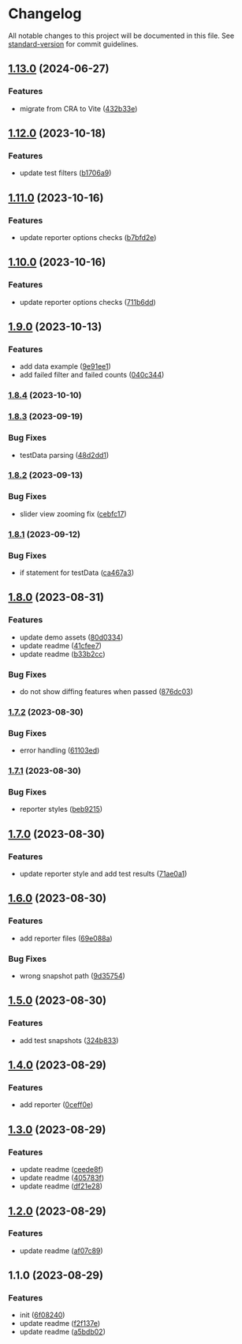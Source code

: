 # Changelog

All notable changes to this project will be documented in this file. See [standard-version](https://github.com/conventional-changelog/standard-version) for commit guidelines.

## [1.13.0](https://github.com/dreamshotrocks/cypress-lens/compare/v1.12.0...v1.13.0) (2024-06-27)


### Features

* migrate from CRA to Vite ([432b33e](https://github.com/dreamshotrocks/cypress-lens/commit/432b33e6b6958f6c2237c86f1c5d357745f2936d))

## [1.12.0](https://github.com/dreamshotrocks/cypress-lens/compare/v1.11.0...v1.12.0) (2023-10-18)


### Features

* update test filters ([b1706a9](https://github.com/dreamshotrocks/cypress-lens/commit/b1706a99c68523732a95b937c13b2865fb72f913))

## [1.11.0](https://github.com/dreamshotrocks/cypress-lens/compare/v1.10.0...v1.11.0) (2023-10-16)


### Features

* update reporter options checks ([b7bfd2e](https://github.com/dreamshotrocks/cypress-lens/commit/b7bfd2e835a3b23ee2a2c1ca2c79e166503b7aef))

## [1.10.0](https://github.com/dreamshotrocks/cypress-lens/compare/v1.9.0...v1.10.0) (2023-10-16)


### Features

* update reporter options checks ([711b6dd](https://github.com/dreamshotrocks/cypress-lens/commit/711b6ddddeb2d80175cb79251b3751cbc95d8cef))

## [1.9.0](https://github.com/dreamshotrocks/cypress-lens/compare/v1.8.4...v1.9.0) (2023-10-13)


### Features

* add data example ([9e91ee1](https://github.com/dreamshotrocks/cypress-lens/commit/9e91ee1e3e28ed392ec0bda99c7fe0c553e16453))
* add failed filter and failed counts ([040c344](https://github.com/dreamshotrocks/cypress-lens/commit/040c34405a32dd8bd7afcf06ae4ecb99f741d39e))

### [1.8.4](https://github.com/dreamshotrocks/cypress-lens/compare/v1.8.3...v1.8.4) (2023-10-10)

### [1.8.3](https://github.com/dreamshotrocks/cypress-lens/compare/v1.8.2...v1.8.3) (2023-09-19)


### Bug Fixes

* testData parsing ([48d2dd1](https://github.com/dreamshotrocks/cypress-lens/commit/48d2dd1fdbf6792a0049022e4f7d864c30d83f24))

### [1.8.2](https://github.com/dreamshotrocks/cypress-lens/compare/v1.8.1...v1.8.2) (2023-09-13)


### Bug Fixes

* slider view zooming fix ([cebfc17](https://github.com/dreamshotrocks/cypress-lens/commit/cebfc17347bd5992b51b9d086e6e17d536fb30b7))

### [1.8.1](https://github.com/dreamshotrocks/cypress-lens/compare/v1.8.0...v1.8.1) (2023-09-12)


### Bug Fixes

* if statement for testData ([ca467a3](https://github.com/dreamshotrocks/cypress-lens/commit/ca467a3ca42e33e3761de75e161a4a2724685b41))

## [1.8.0](https://github.com/dreamshotrocks/cypress-lens/compare/v1.7.2...v1.8.0) (2023-08-31)


### Features

* update demo assets ([80d0334](https://github.com/dreamshotrocks/cypress-lens/commit/80d0334a3e64ad49318fe7b6b57cbf62a7898464))
* update readme ([41cfee7](https://github.com/dreamshotrocks/cypress-lens/commit/41cfee7acf70a54656debacda1afe7250ff9cc2e))
* update readme ([b33b2cc](https://github.com/dreamshotrocks/cypress-lens/commit/b33b2ccab2e203ad34321f2ae30d7c86cbd28d8a))


### Bug Fixes

* do not show diffing features when passed ([876dc03](https://github.com/dreamshotrocks/cypress-lens/commit/876dc0364a345f8a636c450b161278f6183978ac))

### [1.7.2](https://github.com/dreamshotrocks/cypress-lens/compare/v1.7.1...v1.7.2) (2023-08-30)


### Bug Fixes

* error handling ([61103ed](https://github.com/dreamshotrocks/cypress-lens/commit/61103ed41e0bf703f962ec0dde0b628d04ed0fd5))

### [1.7.1](https://github.com/dreamshotrocks/cypress-lens/compare/v1.7.0...v1.7.1) (2023-08-30)


### Bug Fixes

* reporter styles ([beb9215](https://github.com/dreamshotrocks/cypress-lens/commit/beb9215f6377b52b59ed68de8c1491a4ab076ac3))

## [1.7.0](https://github.com/dreamshotrocks/cypress-lens/compare/v1.6.0...v1.7.0) (2023-08-30)


### Features

* update reporter style and add test results ([71ae0a1](https://github.com/dreamshotrocks/cypress-lens/commit/71ae0a18f2a07995cf2bc6fe6b2e90746600aa07))

## [1.6.0](https://github.com/dreamshotrocks/cypress-lens/compare/v1.5.0...v1.6.0) (2023-08-30)


### Features

* add reporter files ([69e088a](https://github.com/dreamshotrocks/cypress-lens/commit/69e088a5278a2351c0e5e84efcf4785e0756697f))


### Bug Fixes

* wrong snapshot path ([9d35754](https://github.com/dreamshotrocks/cypress-lens/commit/9d357542565108f95960c818a3b8151e9bafd701))

## [1.5.0](https://github.com/dreamshotrocks/cypress-lens/compare/v1.4.0...v1.5.0) (2023-08-30)


### Features

* add test snapshots ([324b833](https://github.com/dreamshotrocks/cypress-lens/commit/324b83392c01f47896c58aaa72e8846b7e7af2bc))

## [1.4.0](https://github.com/dreamshotrocks/cypress-lens/compare/v1.3.0...v1.4.0) (2023-08-29)


### Features

* add reporter ([0ceff0e](https://github.com/dreamshotrocks/cypress-lens/commit/0ceff0e3e91cb1e2f7434219c62441b9d5a2641c))

## [1.3.0](https://github.com/dreamshotrocks/cypress-lens/compare/v1.2.0...v1.3.0) (2023-08-29)


### Features

* update readme ([ceede8f](https://github.com/dreamshotrocks/cypress-lens/commit/ceede8f137b43c386945497405b5767155764cfa))
* update readme ([405783f](https://github.com/dreamshotrocks/cypress-lens/commit/405783f0e40f7e2aad71718178c55715f6a89e5a))
* update readme ([df21e28](https://github.com/dreamshotrocks/cypress-lens/commit/df21e28cb69b4c0b305531f7b3544c7ff12960b9))

## [1.2.0](https://github.com/dreamshotrocks/cypress-lens/compare/v1.1.0...v1.2.0) (2023-08-29)


### Features

* update readme ([af07c89](https://github.com/dreamshotrocks/cypress-lens/commit/af07c89e27503ea0e8a53b272522c5bf0dc1928d))

## 1.1.0 (2023-08-29)


### Features

* init ([6f08240](https://github.com/dreamshotrocks/cypress-lens/commit/6f0824047abd47cd200633b26068838efd6ed735))
* update readme ([f2f137e](https://github.com/dreamshotrocks/cypress-lens/commit/f2f137e666dd51e14fe53404b11b74619f023883))
* update readme ([a5bdb02](https://github.com/dreamshotrocks/cypress-lens/commit/a5bdb02596a865487ec2832c7c9acafa9b2e891b))
